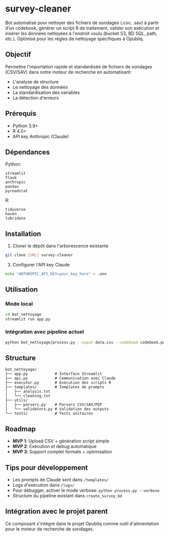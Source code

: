 # survey-cleaner
Bot automatisé pour nettoyer des fichiers de sondages (.csv, .sav) à partir d’un codebook, générer un script R de traitement, valider son exécution et insérer les données nettoyées à l'endroit voulu (bucket S3, BD SQL, path, etc.). Optimisé pour les règles de nettoyage spécifiques à Opubliq.

## Objectif

Permettre l'importation rapide et standardisée de fichiers de sondages (CSV/SAV) dans notre moteur de recherche en automatisant:
- L'analyse de structure
- Le nettoyage des données
- La standardisation des variables
- La détection d'erreurs

## Prérequis

- Python 3.9+
- R 4.0+
- API key Anthropic (Claude)

## Dépendances

Python:
```
streamlit
flask
anthropic
pandas
pyreadstat
```

R:
```
tidyverse
haven
lubridate
```

## Installation

1. Cloner le dépôt dans l'arborescence existante
```bash
git clone [URL] survey-cleaner
```

3. Configurer l'API key Claude
```bash
echo "ANTHROPIC_API_KEY=your_key_here" > .env
```

## Utilisation

### Mode local

```bash
cd bot_nettoyage
streamlit run app.py
```

### Intégration avec pipeline actuel

```bash
python bot_nettoyage/process.py --input data.csv --codebook codebook.pdf --output create_survey_bd/new_survey/
```

## Structure

```
bot_nettoyage/
├── app.py            # Interface Streamlit
├── api.py            # Communication avec Claude
├── executor.py       # Exécution des scripts R
├── templates/        # Templates de prompts
│   ├── analysis.txt
│   └── cleaning.txt
├── utils/
│   ├── parsers.py    # Parsers CSV/SAV/PDF
│   └── validators.py # Validation des outputs
└── tests/            # Tests unitaires
```

## Roadmap

- **MVP 1**: Upload CSV + génération script simple
- **MVP 2**: Exécution et debug automatique
- **MVP 3**: Support complet formats + optimisation

## Tips pour développement

- Les prompts de Claude sont dans `/templates/`
- Logs d'exécution dans `/logs/`
- Pour débugger, activer le mode verbose: `python process.py --verbose`
- Structure du pipeline existant dans `create_survey_bd`

## Intégration avec le projet parent

Ce composant s'intègre dans le projet Opubliq comme outil d'alimentation pour le moteur de recherche de sondages.